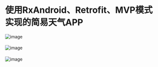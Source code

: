 使用RxAndroid、Retrofit、MVP模式实现的简易天气APP
====
####
####
 ![image](https://github.com/mickyliu945/CommonProj/raw/master/screenshots/a.png)
####
####
 ![image](https://github.com/mickyliu945/CommonProj/raw/master/screenshots/b.png)
####
####
![image](https://github.com/mickyliu945/CommonProj/raw/master/screenshots/c.png)